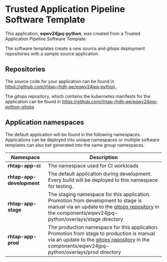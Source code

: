 # Trusted Application Pipeline Software Template

This application, **eqwv24jpq-python**, was created from a Trusted Application Pipeline Software Template.

The software templates create a new source and gitops deployment repositories with a sample source application. 

## Repositories

The source code for your application can be found in [https://github.com/rhtap-rhdh-qe/eqwv24jpq-python ](https://github.com/rhtap-rhdh-qe/eqwv24jpq-python ).
 
The gitops repository, which contains the kubernetes manifests for the application can be found in 
[https://github.com/rhtap-rhdh-qe/eqwv24jpq-python-gitops ](https://github.com/rhtap-rhdh-qe/eqwv24jpq-python-gitops ) 

## Application namespaces 

The default application will be found in the following namespaces. Applications can be deployed into unique namespaces or multiple software templates can also bet generated into the same group namespaces.  

|  Namespace   |  Description   |  
| -------- | -------- |
| **rhtap-app-ci** | The namespace used for CI workloads |
| **rhtap-app-development** | The default application during development. Every build will be deployed to this namespace for testing. |
| **rhtap-app-stage** | The staging namespace for this application. Promotion from development to stage is manual via an update to the [gitops repository](https://github.com/rhtap-rhdh-qe/eqwv24jpq-python-gitops ) in the components/eqwv24jpq-python/overlays/stage directory |
| **rhtap-app-prod** | The production namespace for this application. Promotion from stage to production is manual via an update to the [gitops repository](https://github.com/rhtap-rhdh-qe/eqwv24jpq-python-gitops ) in the components/eqwv24jpq-python/overlays/prod directory |